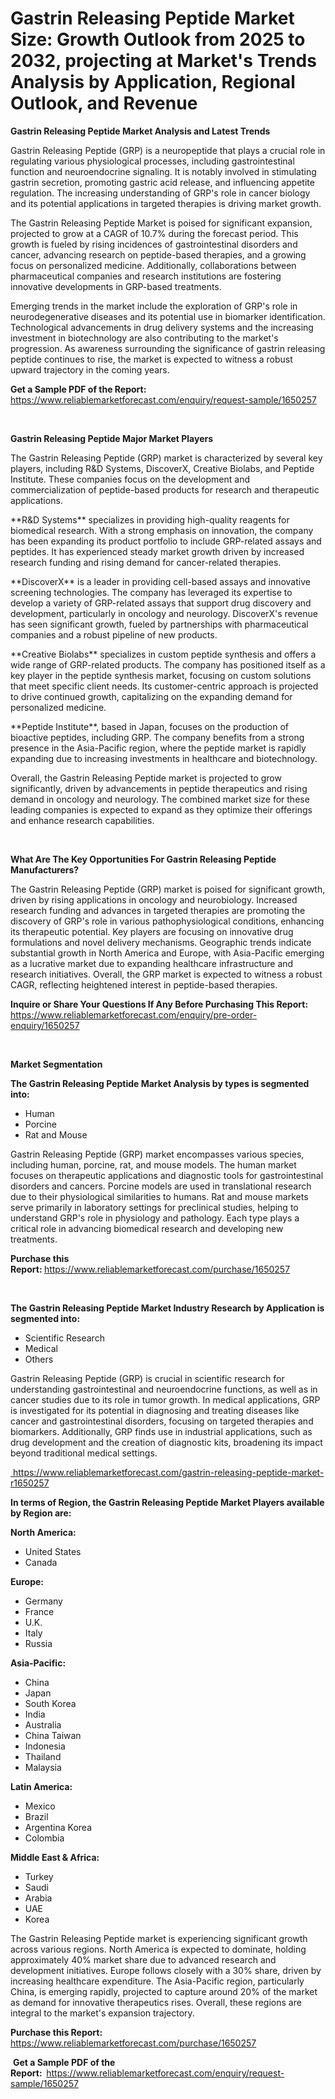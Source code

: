 <p><h1>Gastrin Releasing Peptide Market Size: Growth Outlook from 2025 to 2032, projecting at Market's Trends Analysis by Application, Regional Outlook, and Revenue</h1></p><p><strong>Gastrin Releasing Peptide Market Analysis and Latest Trends</strong></p>
<p><p>Gastrin Releasing Peptide (GRP) is a neuropeptide that plays a crucial role in regulating various physiological processes, including gastrointestinal function and neuroendocrine signaling. It is notably involved in stimulating gastrin secretion, promoting gastric acid release, and influencing appetite regulation. The increasing understanding of GRP's role in cancer biology and its potential applications in targeted therapies is driving market growth.</p><p>The Gastrin Releasing Peptide Market is poised for significant expansion, projected to grow at a CAGR of 10.7% during the forecast period. This growth is fueled by rising incidences of gastrointestinal disorders and cancer, advancing research on peptide-based therapies, and a growing focus on personalized medicine. Additionally, collaborations between pharmaceutical companies and research institutions are fostering innovative developments in GRP-based treatments. </p><p>Emerging trends in the market include the exploration of GRP's role in neurodegenerative diseases and its potential use in biomarker identification. Technological advancements in drug delivery systems and the increasing investment in biotechnology are also contributing to the market's progression. As awareness surrounding the significance of gastrin releasing peptide continues to rise, the market is expected to witness a robust upward trajectory in the coming years.</p></p>
<p><strong>Get a Sample PDF of the Report:&nbsp;</strong> <a href="https://www.reliablemarketforecast.com/enquiry/request-sample/1650257?utm_campaign=2397&utm_medium=2&utm_source=Github&utm_content=ia&utm_term=19042025&utm_id=gastrin-releasing-peptide">https://www.reliablemarketforecast.com/enquiry/request-sample/1650257</a></p>
<p>&nbsp;</p>
<p><strong>Gastrin Releasing Peptide Major Market Players</strong></p>
<p><p>The Gastrin Releasing Peptide (GRP) market is characterized by several key players, including R&D Systems, DiscoverX, Creative Biolabs, and Peptide Institute. These companies focus on the development and commercialization of peptide-based products for research and therapeutic applications.</p><p>**R&D Systems** specializes in providing high-quality reagents for biomedical research. With a strong emphasis on innovation, the company has been expanding its product portfolio to include GRP-related assays and peptides. It has experienced steady market growth driven by increased research funding and rising demand for cancer-related therapies.</p><p>**DiscoverX** is a leader in providing cell-based assays and innovative screening technologies. The company has leveraged its expertise to develop a variety of GRP-related assays that support drug discovery and development, particularly in oncology and neurology. DiscoverX's revenue has seen significant growth, fueled by partnerships with pharmaceutical companies and a robust pipeline of new products.</p><p>**Creative Biolabs** specializes in custom peptide synthesis and offers a wide range of GRP-related products. The company has positioned itself as a key player in the peptide synthesis market, focusing on custom solutions that meet specific client needs. Its customer-centric approach is projected to drive continued growth, capitalizing on the expanding demand for personalized medicine.</p><p>**Peptide Institute**, based in Japan, focuses on the production of bioactive peptides, including GRP. The company benefits from a strong presence in the Asia-Pacific region, where the peptide market is rapidly expanding due to increasing investments in healthcare and biotechnology.</p><p>Overall, the Gastrin Releasing Peptide market is projected to grow significantly, driven by advancements in peptide therapeutics and rising demand in oncology and neurology. The combined market size for these leading companies is expected to expand as they optimize their offerings and enhance research capabilities.</p></p>
<p>&nbsp;</p>
<p><strong>What Are The Key Opportunities For Gastrin Releasing Peptide Manufacturers?</strong></p>
<p><p>The Gastrin Releasing Peptide (GRP) market is poised for significant growth, driven by rising applications in oncology and neurobiology. Increased research funding and advances in targeted therapies are promoting the discovery of GRP's role in various pathophysiological conditions, enhancing its therapeutic potential. Key players are focusing on innovative drug formulations and novel delivery mechanisms. Geographic trends indicate substantial growth in North America and Europe, with Asia-Pacific emerging as a lucrative market due to expanding healthcare infrastructure and research initiatives. Overall, the GRP market is expected to witness a robust CAGR, reflecting heightened interest in peptide-based therapies.</p></p>
<p><strong>Inquire or Share Your Questions If Any Before Purchasing This Report:</strong> <a href="https://www.reliablemarketforecast.com/enquiry/pre-order-enquiry/1650257?utm_campaign=2397&utm_medium=2&utm_source=Github&utm_content=ia&utm_term=19042025&utm_id=gastrin-releasing-peptide">https://www.reliablemarketforecast.com/enquiry/pre-order-enquiry/1650257</a></p>
<p>&nbsp;</p>
<p><strong>Market Segmentation</strong></p>
<p><strong>The Gastrin Releasing Peptide Market Analysis by types is segmented into:</strong></p>
<p><ul><li>Human</li><li>Porcine</li><li>Rat and Mouse</li></ul></p>
<p><p>Gastrin Releasing Peptide (GRP) market encompasses various species, including human, porcine, rat, and mouse models. The human market focuses on therapeutic applications and diagnostic tools for gastrointestinal disorders and cancers. Porcine models are used in translational research due to their physiological similarities to humans. Rat and mouse markets serve primarily in laboratory settings for preclinical studies, helping to understand GRP's role in physiology and pathology. Each type plays a critical role in advancing biomedical research and developing new treatments.</p></p>
<p><strong>Purchase this Report:&nbsp;</strong><a href="https://www.reliablemarketforecast.com/purchase/1650257?utm_campaign=2397&utm_medium=2&utm_source=Github&utm_content=ia&utm_term=19042025&utm_id=gastrin-releasing-peptide">https://www.reliablemarketforecast.com/purchase/1650257</a></p>
<p>&nbsp;</p>
<p><strong>The Gastrin Releasing Peptide Market Industry Research by Application is segmented into:</strong></p>
<p><ul><li>Scientific Research</li><li>Medical</li><li>Others</li></ul></p>
<p><p>Gastrin Releasing Peptide (GRP) is crucial in scientific research for understanding gastrointestinal and neuroendocrine functions, as well as in cancer studies due to its role in tumor growth. In medical applications, GRP is investigated for its potential in diagnosing and treating diseases like cancer and gastrointestinal disorders, focusing on targeted therapies and biomarkers. Additionally, GRP finds use in industrial applications, such as drug development and the creation of diagnostic kits, broadening its impact beyond traditional medical settings.</p></p>
<p><a href="https://www.reliablemarketforecast.com/gastrin-releasing-peptide-market-r1650257?utm_campaign=2397&utm_medium=2&utm_source=Github&utm_content=ia&utm_term=19042025&utm_id=gastrin-releasing-peptide">&nbsp;https://www.reliablemarketforecast.com/gastrin-releasing-peptide-market-r1650257</a></p>
<p><strong>In terms of Region, the Gastrin Releasing Peptide Market Players available by Region are:</strong></p>
<p>
    <p> <strong> North America: </strong>
        <ul>
            <li>United States</li>
            <li>Canada</li>
        </ul>
        </p> 
    <p> <strong> Europe: </strong>
        <ul>
            <li>Germany</li>
            <li>France</li>
            <li>U.K.</li>
            <li>Italy</li>
            <li>Russia</li>
        </ul>
        </p> 
    <p> <strong> Asia-Pacific: </strong>
        <ul>
            <li>China</li>
            <li>Japan</li>
            <li>South Korea</li>
            <li>India</li>
            <li>Australia</li>
            <li>China Taiwan</li>
            <li>Indonesia</li>
            <li>Thailand</li>
            <li>Malaysia</li>
        </ul>
        </p> 
    <p> <strong> Latin America: </strong>
        <ul>
            <li>Mexico</li>
            <li>Brazil</li>
            <li>Argentina Korea</li>
            <li>Colombia</li>
        </ul>
        </p> 
    <p> <strong> Middle East & Africa: </strong>
        <ul>
            <li>Turkey</li>
            <li>Saudi</li>
            <li>Arabia</li>
            <li>UAE</li>
            <li>Korea</li>
        </ul>
    </p>
    </p>
<p><p>The Gastrin Releasing Peptide market is experiencing significant growth across various regions. North America is expected to dominate, holding approximately 40% market share due to advanced research and development initiatives. Europe follows closely with a 30% share, driven by increasing healthcare expenditure. The Asia-Pacific region, particularly China, is emerging rapidly, projected to capture around 20% of the market as demand for innovative therapeutics rises. Overall, these regions are integral to the market's expansion trajectory.</p></p>
<p><strong>Purchase this Report: </strong><a href="https://www.reliablemarketforecast.com/purchase/1650257?utm_campaign=2397&utm_medium=2&utm_source=Github&utm_content=ia&utm_term=19042025&utm_id=gastrin-releasing-peptide">https://www.reliablemarketforecast.com/purchase/1650257</a></p>
<p>&nbsp;<strong>Get a Sample PDF of the Report:&nbsp;&nbsp;</strong><a href="https://www.reliablemarketforecast.com/enquiry/request-sample/1650257?utm_campaign=2397&utm_medium=2&utm_source=Github&utm_content=ia&utm_term=19042025&utm_id=gastrin-releasing-peptide">https://www.reliablemarketforecast.com/enquiry/request-sample/1650257</a></p>
<p><strong></strong></p>
<p><p></p><p></p><p></p></p>